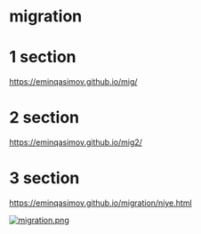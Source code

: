 # migration

# 1 section
https://eminqasimov.github.io/mig/

# 2 section
https://eminqasimov.github.io/mig2/

# 3 section
https://eminqasimov.github.io/migration/niye.html

[![migration.png](https://i.postimg.cc/J0z1QWBQ/migration.png)](https://eminqasimov.github.io/migration/niye.html)
